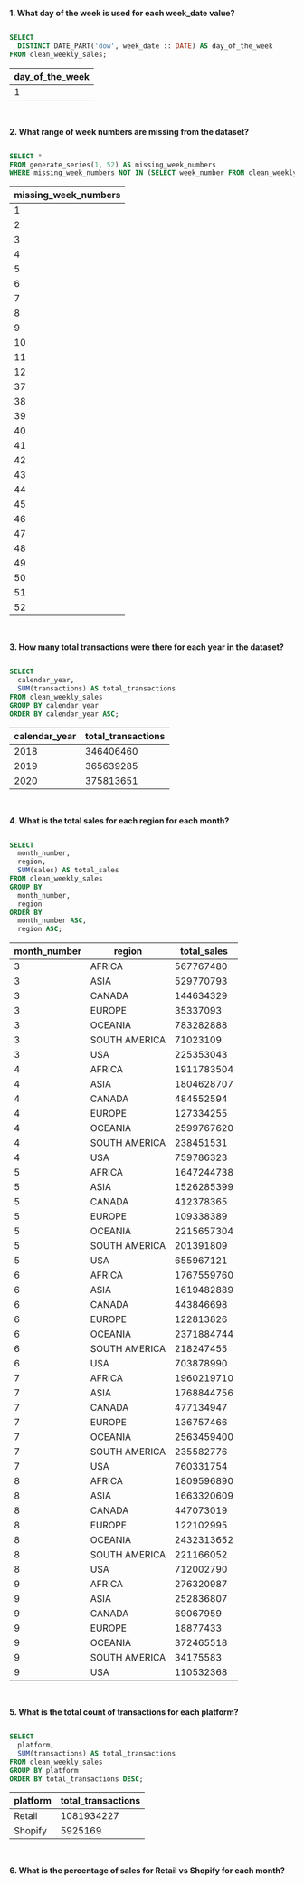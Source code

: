 **1. What day of the week is used for each week_date value?**

````sql

SELECT
  DISTINCT DATE_PART('dow', week_date :: DATE) AS day_of_the_week
FROM clean_weekly_sales;

````

| day_of_the_week |
| --------------- |
| 1               |

<br/>

**2. What range of week numbers are missing from the dataset?**

````sql

SELECT *
FROM generate_series(1, 52) AS missing_week_numbers
WHERE missing_week_numbers NOT IN (SELECT week_number FROM clean_weekly_sales);

````

| missing_week_numbers |
| -------------------- |
| 1                    |
| 2                    |
| 3                    |
| 4                    |
| 5                    |
| 6                    |
| 7                    |
| 8                    |
| 9                    |
| 10                   |
| 11                   |
| 12                   |
| 37                   |
| 38                   |
| 39                   |
| 40                   |
| 41                   |
| 42                   |
| 43                   |
| 44                   |
| 45                   |
| 46                   |
| 47                   |
| 48                   |
| 49                   |
| 50                   |
| 51                   |
| 52                   |

<br/>

**3. How many total transactions were there for each year in the dataset?**

````sql

SELECT
  calendar_year,
  SUM(transactions) AS total_transactions
FROM clean_weekly_sales
GROUP BY calendar_year 
ORDER BY calendar_year ASC;

````

| calendar_year | total_transactions |
| ------------- | ------------------ |
| 2018          | 346406460          |
| 2019          | 365639285          |
| 2020          | 375813651          |

<br/>

**4. What is the total sales for each region for each month?**

````sql

SELECT
  month_number,
  region,
  SUM(sales) AS total_sales
FROM clean_weekly_sales
GROUP BY 
  month_number,
  region
ORDER BY 
  month_number ASC,
  region ASC;   
````

| month_number | region        | total_sales |
| ------------ | ------------- | ----------- |
| 3            | AFRICA        | 567767480   |
| 3            | ASIA          | 529770793   |
| 3            | CANADA        | 144634329   |
| 3            | EUROPE        | 35337093    |
| 3            | OCEANIA       | 783282888   |
| 3            | SOUTH AMERICA | 71023109    |
| 3            | USA           | 225353043   |
| 4            | AFRICA        | 1911783504  |
| 4            | ASIA          | 1804628707  |
| 4            | CANADA        | 484552594   |
| 4            | EUROPE        | 127334255   |
| 4            | OCEANIA       | 2599767620  |
| 4            | SOUTH AMERICA | 238451531   |
| 4            | USA           | 759786323   |
| 5            | AFRICA        | 1647244738  |
| 5            | ASIA          | 1526285399  |
| 5            | CANADA        | 412378365   |
| 5            | EUROPE        | 109338389   |
| 5            | OCEANIA       | 2215657304  |
| 5            | SOUTH AMERICA | 201391809   |
| 5            | USA           | 655967121   |
| 6            | AFRICA        | 1767559760  |
| 6            | ASIA          | 1619482889  |
| 6            | CANADA        | 443846698   |
| 6            | EUROPE        | 122813826   |
| 6            | OCEANIA       | 2371884744  |
| 6            | SOUTH AMERICA | 218247455   |
| 6            | USA           | 703878990   |
| 7            | AFRICA        | 1960219710  |
| 7            | ASIA          | 1768844756  |
| 7            | CANADA        | 477134947   |
| 7            | EUROPE        | 136757466   |
| 7            | OCEANIA       | 2563459400  |
| 7            | SOUTH AMERICA | 235582776   |
| 7            | USA           | 760331754   |
| 8            | AFRICA        | 1809596890  |
| 8            | ASIA          | 1663320609  |
| 8            | CANADA        | 447073019   |
| 8            | EUROPE        | 122102995   |
| 8            | OCEANIA       | 2432313652  |
| 8            | SOUTH AMERICA | 221166052   |
| 8            | USA           | 712002790   |
| 9            | AFRICA        | 276320987   |
| 9            | ASIA          | 252836807   |
| 9            | CANADA        | 69067959    |
| 9            | EUROPE        | 18877433    |
| 9            | OCEANIA       | 372465518   |
| 9            | SOUTH AMERICA | 34175583    |
| 9            | USA           | 110532368   |

<br/>

**5. What is the total count of transactions for each platform?**

````sql

SELECT
  platform,
  SUM(transactions) AS total_transactions
FROM clean_weekly_sales
GROUP BY platform
ORDER BY total_transactions DESC;

````

| platform | total_transactions |
| -------- | ------------------ |
| Retail   | 1081934227         |
| Shopify  | 5925169            |

<br/>

**6. What is the percentage of sales for Retail vs Shopify for each month?**

